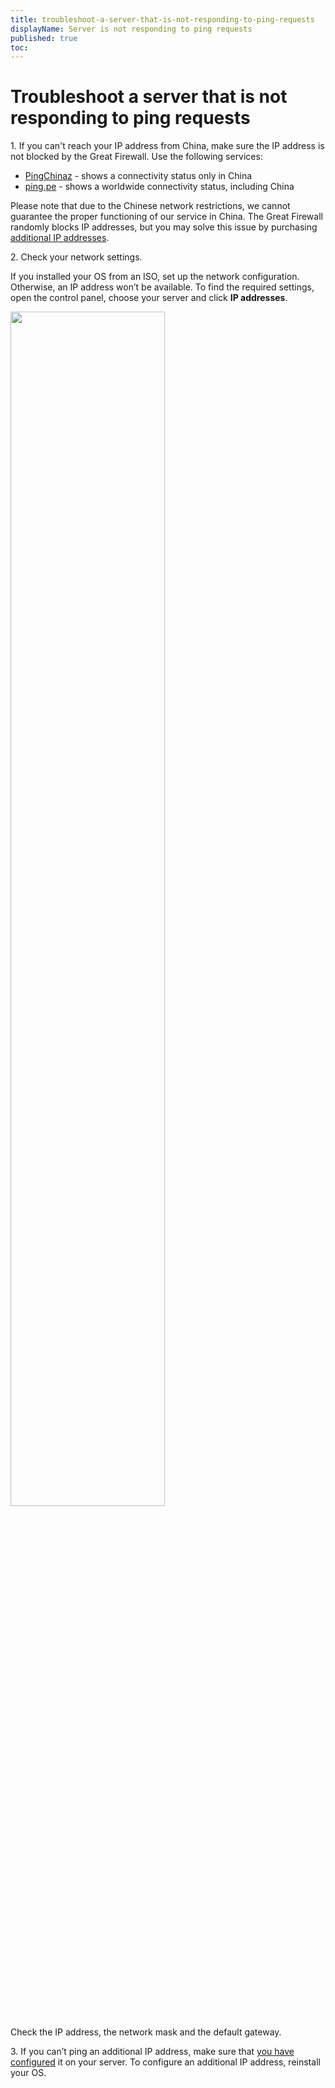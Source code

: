 ```yaml
---
title: troubleshoot-a-server-that-is-not-responding-to-ping-requests
displayName: Server is not responding to ping requests
published: true
toc:
---
```

# Troubleshoot a server that is not responding to ping requests

1\. If you can't reach your IP address from China, make sure the IP address is not blocked by the Great Firewall. Use the following services:

- <a href="http://ping.chinaz.com/" target="_blank">PingChinaz</a> - shows a connectivity status only in China
- <a href="http://ping.pe/" target="_blank">ping.pe</a> - shows a worldwide connectivity status, including China

Please note that due to the Chinese network restrictions, we cannot guarantee the proper functioning of our service in China. The Great Firewall randomly blocks IP addresses, but you may solve this issue by purchasing <a href="https://gcore.com/docs/hosting/virtual-servers/manage/networking/additional-ip-addresses/buy-an-additional-ip-address" target="_blank">additional IP addresses</a>.

2\. Check your network settings.

If you installed your OS from an ISO, set up the network configuration. Otherwise, an IP address won’t be available. To find the required settings, open the control panel, choose your server and click **IP addresses**.

<img src="https://support.gcore.com/hc/article_attachments/13169768953873" alt="" width="70%">

Check the IP address, the network mask and the default gateway.

3\. If you can’t ping an additional IP address, make sure that <a href="https://gcore.com/docs/hosting/virtual-servers/manage/networking/additional-ip-addresses/configure-an-additional-ip-address" target="_blank">you have configured</a> it on your server. To configure an additional IP address, reinstall your OS.